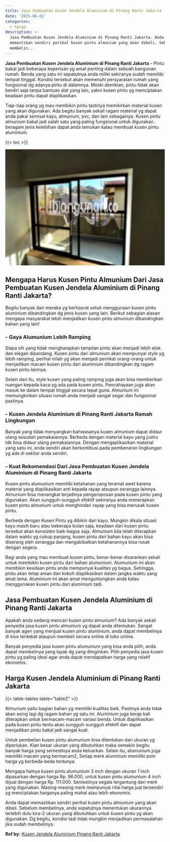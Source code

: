 ```yaml
---
title: Jasa Pembuatan Kusen Jendela Aluminium di Pinang Ranti Jakarta
date: '2025-06-01'
categories:
  - harga
description: >-
  Jasa Pembuatan Kusen Jendela Aluminium di Pinang Ranti Jakarta. Anda dapat
  memastikan sendiri perihal kusen pintu almunium yang akan dibeli. Sebelum
  membelin...
---
```


**Jasa Pembuatan Kusen Jendela Aluminium di Pinang Ranti Jakarta** – Pintu bakal jadi beberapa keperluan yg amat penting dalam sebuah bangunan rumah. Benda yang satu ini sepatutnya anda miliki sekiranya sudah memiliki tempat tinggal. Kondisi tersebut akan memenuhi persyaratan rumah yang fungsional dg adanya pintu di dalamnya. Meski demikian, pintu tidak akan berdiri saja tanpa bantuan alat yang lain, yakni kusen pintu yg menciptakan keadaan pintu dapat diaplikasikan.

Tiap-tiap orang yg mau membikin pintu tastinya memikirkan material kusen yang akan digunakan. Ada begitu banyak sekali ragam material yg dapat anda pakai semisal kayu, almunium, pvc, dan lain sebagainya. Kusen pintu almunium bakal jadi salah satu yang paling fungsional untuk digunakan. beragam jenis kelebihan dapat anda temukan kalau membuat kusen pintu aluminium.

{{< toc >}}

![Jasa Pembuatan Kusen Jendela Aluminium di Pinang Ranti Jakarta](/images/harga-kusen-jendela-alumunium-06.png)

## Mengapa Harus Kusen Pintu Almunium Dari Jasa Pembuatan Kusen Jendela Aluminium di Pinang Ranti Jakarta?

Begitu banyak dari mereka yg berhasrat untuk menggunaan kusen pintu aluminium dibandingkan dg jenis kusen yang lain. Berikut sebagian alasan mengapa masyarakat lebih menjadikan kusen pintu almunium dibandingkan bahan yang lain!

### \- Gaya Alumunium Lebih Ramping

Siapa sih yang tidak mengharapkan tampilan pintu akan menjadi lebih elok dan elegan dipandang. Kusen pintu dari almunium akan mempunyai style yg lebih ramping, perihal inilah yg akan menjadi pemikat orang-orang untuk menjadikan macam kusen pintu dari aluminium dibandingkan dg ragam kusen pintu lainnya.

Selain dari itu, style kusen yang paling ramping juga akan bisa memberikan ruangan kepada kaca yg ada pada kusen pintu. Pencahayaan juga akan masuk ke dalam tempat tinggal secara tepat guna. Almunium ini memungkinkan situasi rumah anda menjadi sangat segar dan fungsional pastinya.

### \- Kusen Jendela Aluminium di Pinang Ranti Jakarta Ramah Lingkungan

Banyak yang tidak menyangkan bahwasanya kusen almunium dapat didaur ulang sesudah pemakaiannya. Berbeda dengan material kayu yang justru tdk bisa didaur ulang pemakaiannya. Dengan mengaplikasikan material yang satu ini, anda sendiri akan berkontibusi pada pembenaran lingkungan yg ada di sekitar anda sendiri.

### \- Kuat Rekomendasi Dari Jasa Pembuatan Kusen Jendela Aluminium di Pinang Ranti Jakarta

Kusen pintu alumunium memiliki ketahanan yang teramat awet karena material yang diaplikasikan anti kepada rayap ataupun serangga lainnya. Almunium bisa menangkal terjadinya pengeroposan pada kusen pintu yang digunakan. Akan sungguh-sungguh efektif sekiranya anda menerapkan kusen pintu almunium untuk menghindari rayap yang bisa merusak kusen pintu.

Berbeda dengan Kusen Pintu yg dibikin dari kayu. Mungkin dikala situasi kayu masih baru atau beberapa bulan saja, keadaan dari kusen pintu tersebut akan konsisten baik-bagus saja. Almunium bila telah diterapkan dalam waktu yg cukup panjang, kusen pintu dari bahan kayu akan bisa diserang oleh serangga dan mengakibatkan ketahanannya bisa rusak dengan segera.

Bagi anda yang mau membuat kusen pintu, benar-benar disarankan sekali untuk membikin kusen pintu dari bahan alumunium. Alumunium ini akan membikin keadaan pintu anda mempunyai kualitas yg bagus. Sehingga, pintu akan tetap aman dan kokoh diaplikasikan dalam jangka waktu yang amat lama. Aluminium ini akan amat menguntungkan anda kalau menggunakan kusen pintu dari aluminium tadi.

## Jasa Pembuatan Kusen Jendela Aluminium di Pinang Ranti Jakarta

Apakah anda sedang mencari kusen pintu almunium? Ada banyak sekali penyedia jasa kusen pintu almunium yg dapat anda ditemukan. Sangat banyak agen yang menjual kusen pintu aluminium, anda dapat membelinya di kios terdekat ataupun membeli secara online di toko online.

Banyak penyedia jasa kusen pintu alumunium yang bisa anda pilih, anda dapat membelinya yang layak dg yang diinginkan. Pilih penyedia jasa kusen pintu yg paling ideal agar anda dapat mendapatkan harga yang relatif ekonomis.

## Harga Kusen Jendela Aluminium di Pinang Ranti Jakarta

{{< table-tables table="table2" >}}

Almunium yaitu bagian bahan yg memiliki kualitas baik. Pastinya anda tidak akan asing lagi dg ragam bahan yg satu ini. Aluminium juga kerap kali diterapkan untuk bermacam-macam variasi benda. Untuk diaplikasikan pada kusen pintu tentu akan sungguh-sungguh efektif dan dapat menjadikan pintu bakal jadi sangat kuat.

Untuk pembelian kusen pintu alumunium bisa ditentukan dari ukuran yg diperlukan. Kian besar ukuran yang dibutuhkan maka semakin begitu banyak harga yang semestinya anda keluarkan. Selain itu, alumunium juga memiliki macam yang bermacam2, Setiap merk aluminium memiliki poin harga yg berbeda-beda tentunya.

Mengapa halnya kusen pintu alumunium 3 inch dengan ukuran 1 inch dipasarkan dengan harga Rp. 96.000, untuk kusen pintu alumunium 4 inch dijual dengan harga Rp. 111.000. Semestinya segala tergantung dari merk yang digunakan. Masing-masing merk mempunyai nilai harga jual tersendiri yg menciptakan harganya paling mahal atau lebih ekonomis.

Anda dapat memastikan sendiri perihal kusen pintu almunium yang akan dibeli. Sebelum membelinya, anda sepatutnya menentukan ukurannya terlebih dulu kira-2 ukuran yang dibutuhkan untuk kusen pintu yg akan digunakan. Dg begitu, kondisi tadi tidak mungkin menjadikan permasalahan jika sudah membelinya.

**Ref by:** [Kusen Jendela Aluminium Pinang Ranti Jakarta](https://id.wikipedia.org/wiki/Kusen)
